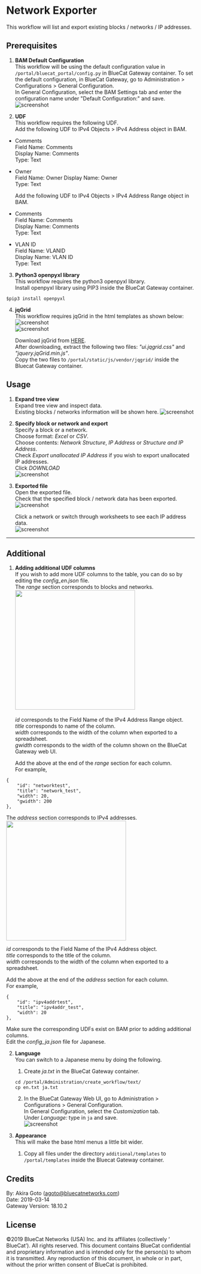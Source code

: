 # Network Exporter
This workflow will list and export existing blocks / networks / IP addresses.   

## Prerequisites
1. **BAM Default Configuration**  
This workflow will be using the default configuration value in `/portal/bluecat_portal/config.py` in BlueCat Gateway container.  To set the default configuration, in BlueCat Gateway, go to Administration > Configurations > General Configuration.  
In General Configuration, select the BAM Settings tab and enter the configuration name under "Default Configuration:" and save.  
![screenshot](img/BAM_default_settings.jpg?raw=true "BAM_default_settings")  

2. **UDF**  
This workflow requires the following UDF.  
Add the following UDF to IPv4 Objects > IPv4 Address object in BAM.  
  - Comments  
  Field Name: Comments   
  Display Name: Comments  
  Type: Text  
  - Owner  
  Field Name: Owner
  Display Name: Owner   
  Type: Text  

    Add the following UDF to IPv4 Objects > IPv4 Address Range object in BAM.  
  - Comments  
  Field Name: Comments   
  Display Name: Comments  
  Type: Text  
  - VLAN ID  
  Field Name: VLANID  
  Display Name: VLAN ID    
  Type: Text  

3. **Python3 openpyxl library**  
This workflow requires the python3 openpyxl library.  
Install openpyxl library using PIP3 inside the BlueCat Gateway container.
```
$pip3 install openpyxl

```  

4. **jqGrid**  
This workflow requires jqGrid in the html templates as shown below:  
![screenshot](img/network_exp_html1.jpg?raw=true "network_exp_html1")  
![screenshot](img/network_exp_html2.jpg?raw=true "network_exp_html2")  

    Download jqGrid from [HERE](http://www.trirand.com/blog/?page_id=6).  
    After downloading, extract the following two files: *"ui.jqgrid.css"* and *"jquery.jqGrid.min.js"*.  
    Copy the two files to `/portal/static/js/vendor/jqgrid/` inside the Bluecat Gateway container.  

## Usage   

1. **Expand tree view**  
Expand tree view and inspect data.  
Existing blocks / networks information will be shown here.
![screenshot](img/network_exporter1.jpg?raw=true "network_exporter1")  

2. **Specify block or network and export**  
Specify a block or a network.  
Choose format:  *Excel* or *CSV*.  
Choose contents: *Network Structure*, *IP Address* or *Structure and IP Address*.  
Check *Export unallocated IP Address* if you wish to export unallocated IP addresses.  
Click *DOWNLOAD*  
![screenshot](img/network_exporter2.jpg?raw=true "network_exporter2")  

3. **Exported file**  
Open the exported file.  
Check that the specified block / network data has been exported.  
![screenshot](img/network_exporter3.jpg?raw=true "network_exporter3")  

      Click a network or switch through worksheets to see each IP address data.  
      ![screenshot](img/network_exporter4.jpg?raw=true "network_exporter4")  

---

## Additional  

1. **Adding additional UDF columns**  
If you wish to add more UDF columns to the table, you can do so by editing the *config_en.json* file.  
The *range* section corresponds to blocks and networks.  
      <img src="img/network_exporter5.jpg" width="320px"> 　　

      *id* corresponds to the Field Name of the IPv4 Address Range object.  
      *title* corresponds to name of the column.  
      *width* corresponds to the width of the column when exported to a spreadsheet.  
      *gwidth* corresponds to the width of the column shown on the BlueCat Gateway web UI.  

      Add the above at the end of the *range* section for each column.  
      For example,  

  ```
  {
      "id": "networktest",  
      "title": "network_test",  
      "width": 20,  
      "gwidth": 200  
  },  
  ```   

  The *address* section corresponds to IPv4 addresses.  
  <img src="img/network_exporter6.jpg" width="320px">   

*id* corresponds to the Field Name of the IPv4 Address object.  
      *title* corresponds to the title of the column.  
      *width* corresponds to the width of the column when exported to a spreadsheet.  

Add the above at the end of the *address* section for each column.  
      For example,  
  ```
  {
      "id": "ipv4addrtest",
      "title": "ipv4addr_test",
      "width": 20  
  },
  ```

Make sure the corresponding UDFs exist on BAM prior to adding additional columns.  
Edit the *config_ja.json* file for Japanese.  

2. **Language**  
You can switch to a Japanese menu by doing the following.  
    1. Create *ja.txt* in the BlueCat Gateway container.  
    ```
    cd /portal/Administration/create_workflow/text/  
    cp en.txt ja.txt  
    ```  
    2. In the BlueCat Gateway Web UI, go to Administration > Configurations > General Configuration.   
    In General Configuration, select the *Customization* tab.  
    Under *Language:* type in `ja` and save.  
    ![screenshot](img/langauge_ja.jpg?raw=true "langauge_ja")  

3. **Appearance**  
This will make the base html menus a little bit wider.  
    1. Copy all files under the directory `additional/templates` to `/portal/templates` inside the Bluecat Gateway container.



## Credits  
By: Akira Goto (agoto@bluecatnetworks.com)  
Date: 2019-03-14  
Gateway Version: 18.10.2

## License
©2019 BlueCat Networks (USA) Inc. and its affiliates (collectively ‘ BlueCat’). All rights reserved. This document contains BlueCat confidential and proprietary information and is intended only for the person(s) to whom it is transmitted. Any reproduction of this document, in whole or in part, without the prior written consent of BlueCat is prohibited.
